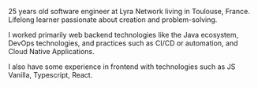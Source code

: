 25 years old software engineer at Lyra Network living in Toulouse, France.
Lifelong learner passionate about creation and problem-solving.

I worked primarily web backend technologies like the Java ecosystem, DevOps technologies, and practices such as CI/CD or automation, and Cloud Native Applications. 

I also have some experience in frontend with technologies such as JS Vanilla, Typescript, React. 
